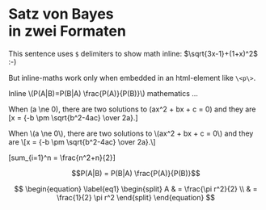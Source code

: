 <h1>Satz von Bayes<br>in zwei Formaten</h1>


This sentence uses `$` delimiters to show math inline:  $\sqrt{3x-1}+(1+x)^2$ :-)

But inline-maths work only when embedded in an html-element like `\<p\>`.

<p>Inline \(P(A|B)=P(B|A) \frac{P(A)}{P(B)}\) mathematics ...</p>


When \(a \ne 0\), there are two solutions to \(ax^2 + bx + c = 0\) and they are
\[x = {-b \pm \sqrt{b^2-4ac} \over 2a}.\]

<p>
When \(a \ne 0\), there are two solutions to \(ax^2 + bx + c = 0\) and they are
\[x = {-b \pm \sqrt{b^2-4ac} \over 2a}.\]
</p>

\[sum_{i=1}^n = \frac{n^2+n}{2}\]

$$P(A|B) = P(B|A) \frac{P(A)}{P(B)}$$


$$
\begin{equation} \label{eq1}
\begin{split}
A & = \frac{\pi r^2}{2} \\
 & = \frac{1}{2} \pi r^2
\end{split}
\end{equation}
$$
